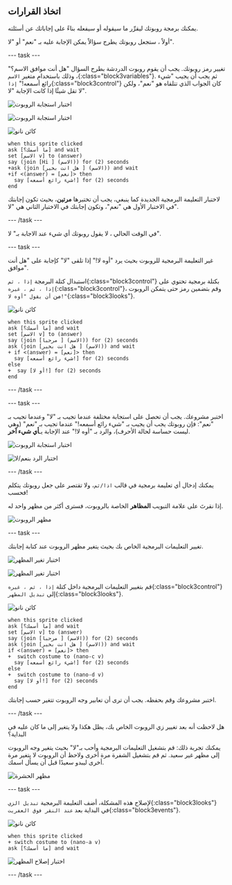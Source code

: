 ## اتخاذ القرارات

يمكنك برمجة روبوتك ليقرِّر ما سيقوله أو سيفعله بناءً على إجاباتك عن أسئلته.

أولاً ، ستجعل روبوتك يطرح سؤالاً يمكن الإجابة عليه بـ "نعم" أو "لا".

--- task ---

تغيير رمز روبوتك. يجب أن يقوم روبوت الدردشة بطرح السؤال "هل أنت موافق الاسم؟" ، وذلك باستخدام متغير `الاسم`{:class="block3variables"}. ثم يجب أن يجيب "شيء رائع أسمعه!" `إذا`{:class="block3control"} كان الجواب الذي تتلقاه هو "نعم"، ولكن لا تقل شيئًا إذا كانت الإجابة "لا".

![اختبار استجابة الروبوت](images/chatbot-if-test1-annotated.png)

![اختبار استجابة الروبوت](images/chatbot-if-test2.png)

![كائن نانو](images/nano-sprite.png)

```blocks3
when this sprite clicked
ask [ما أسمك؟] and wait
set [الاسم v] to (answer)
say (join [Hi ] (الاسم)) for (2) seconds
+ask (join [هل انت بخير ] (الاسم)) and wait
+if <(answer) = [نعم]> then 
  say [شيء رائع أسمعه!] for (2) seconds
end

```

لاختبار التعليمة البرمجية الجديدة كما ينبغي، يجب أن تختبرها **مرتين**، بحيث تكون إجابتك في الاختبار الأول هي "نعم"، وتكون إجابتك في الاختبار الثاني هي "لا".

--- /task ---

في الوقت الحالي ، لا يقول روبوتك أي شيء عند الاجابة بـ" لا".

--- task ---

غير التعليمة البرمجية للروبوت بحيث يرد "أوه لا!" إذا تلقى "لا" كإجابة على "هل أنت موافق".

استبدال كتلة البرمجة `إذا ، ثم`{:class="block3control"} بكتلة برمجية تحتوي على `إذا ، ثم ، غيره`{:class="block3control"}، وقم بتضمين رمز حتى يتمكن الروبوت من `أن يقول "أوه لا!"`{:class="block3looks"}.

![كائن نانو](images/nano-sprite.png)

```blocks3
when this sprite clicked
ask [ما أسمك؟] and wait
set [الاسم v] to (answer)
say (join [مرحبا ] (الاسم)) for (2) seconds
ask (join [هل انت بخير ] (الاسم)) and wait
+ if <(answer) = [نعم]> then 
  say [شيء رائع أسمعه!] for (2) seconds
else 
+  say [أو لا!] for (2) seconds
end
```

--- /task ---

--- task ---

اختبر مشروعك. يجب أن تحصل على استجابة مختلفة عندما تجيب بـ "لا" وعندما تجيب بـ "نعم": فإن روبوتك يجب أن يجيب بـ "شيء رائع أسمعه!" عندما تجيب بـ "نعم" (وهي ليست حساسة لحالة الأحرف)، والرد بـ "أوه لا!" عند الإجابة يـ**أي شيء آخر**.

![اختبار استجابة الروبوت](images/chatbot-if-test2.png)

![اختبار الرد بنعم/لا](images/chatbot-if-else-test.png)

--- /task ---

يمكنك إدخال أي تعليمة برمجية في قالب `اذا/ثم`، ولا تقتصر على جعل روبوتك يتكلم فحسب!

إذا نقرتَ على علامة التبويب **المظاهر** الخاصة بالروبوت، فسترى أكثر من مظهر واحد له.

![مظهر الروبوت](images/chatbot-costume-view-annotated.png)

--- task ---

تغيير التعليمات البرمجية الخاص بك بحيث يتغير مظهر الروبوت عند كتابة إجابتك.

![اختبار تغير المظهر](images/chatbot-costume-test1.png)

![اختبار تغير المظهر](images/chatbot-costume-test2.png)

قم بتغيير التعليمات البرمجية داخل كتلة `إذا ، ثم ، غيره`{:class="block3control"} إلى `تبديل المظهر`{:class="block3looks"}.

![كائن نانو](images/nano-sprite.png)

```blocks3
when this sprite clicked
ask [ما أسمك؟] and wait
set [الاسم v] to (answer)
say (join [مرحبا ] (الاسم)) for (2) seconds
ask (join [هل انت بخير ] (الاسم)) and wait
if <(answer) = [نعم]> then
+  switch costume to (nano-c v)
  say [شيء رائع أسمعه!] for (2) seconds
else 
+  switch costume to (nano-d v)
  say [أو لا!] for (2) seconds
end
```

اختبر مشروعك وقم بحفظه. يجب أن ترى أن تعابير وجه الروبوت تتغير حسب إجابتك.

--- /task ---

هل لاحظت أنه بعد تغيير زي الروبوت الخاص بك، يظل هكذا ولا يتغير إلى ما كان عليه في البداية؟

يمكنك تجربة ذلك: قم بتشغيل التعليمات البرمجية وأحب بـ"لا" بحيث يتغير وجه الروبوت إلى مظهر غير سعيد. ثم قم بتشغيل الشفرة مرة أخرى ولاحظ أن الروبوت لا يتغير مرة أخرى ليبدو سعيدًا قبل أن يسأل اسمك.

![مظهر الحشرة](images/chatbot-costume-bug-test.png)

--- task ---

لإصلاح هذه المشكلة، أضف التعليمة البرمجية `تبديل الزي`{:class="block3looks"} في البداية بعد `عند النقر فوق العفريت`{:class="block3events"}.

![كائن نانو](images/nano-sprite.png)

```blocks3
when this sprite clicked
+ switch costume to (nano-a v)
ask [ما أسمك؟] and wait
```

![اختبار إصلاح المظهر](images/chatbot-costume-fix-test.png)

--- /task ---